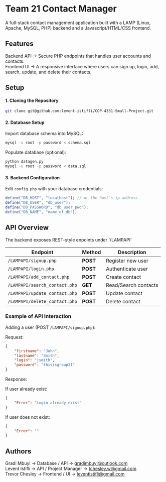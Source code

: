 # Team 21 Contact Manager

A full-stack contact management application built with a LAMP (Linux, Apache, MySQL, PHP) backend and a Javascript/HTML/CSS frontend.

## Features

Backend API → Secure PHP endpoints that handles user accounts and contacts.<br/>
Frontend UI → A responsive interface where users can sign up, login, add, search, update, and delete their contacts.<br/>

## Setup

#### 1. Cloning the Repository

```bash
git clone git@github.com:levent-istifli/COP-4331-Small-Project.git
```

#### 2. Database Setup

Import database schema into MySQL:

```bash
mysql -u root -p password < schema.sql
```

Populate database (optional):

```bash
python datagen.py
mysql -u root -p password < data.sql
```

#### 3. Backend Configuration

Edit `config.php` with your database credentials:

```php
define("DB_HOST", "localhost"); // or the host's ip address
define("DB_USER", "db_user");
define("DB_PASSWORD", "db_user_pwd");
define("DB_NAME", "name_of_db");
```

## API Overview

The backend exposes REST-style enpoints under '/LAMPAPI'

| Endpoint                      | Method   | Description          |
| ----------------------------- | -------- | -------------------- |
| `/LAMPAPI/signup.php`         | **POST** | Register new user    |
| `/LAMPAPI/login.php`          | **POST** | Authenticate user    |
| `/LAMPAPI/add_contact.php`    | **POST** | Create contact       |
| `/LAMPAPI/search_contact.php` | **GET**  | Read/Search contacts |
| `/LAMPAPI/update_contact.php` | **POST** | Update contact       |
| `/LAMPAPI/delete_contact.php` | **POST** | Delete contact       |

### Example of API Interaction

Adding a user (POST `/LAMPAPI/signup.php`): <br/>

Request:

```json
{
	"firstname": "John",
	"lastname": "Smith",
	"login": "jsmith",
	"password": "thisisgroup21"
}
```

Response:

If user already exist:

```json
{
	"Error": "Login already exist"
}
```

If user does not exist:

```json
{
	"Error": ""
}
```

## Authors

Gradi Mbuyi → Database / API → [gradimbuyi@outlook.com](mailto:gradimbuyi@outlook.com) <br/>
Levent Istifli → API / Project Manager → [tchesley.w@gmail.com](mailto:tchesley.w@gmail.com) <br/>
Trevor Chesley → Frontend / UI -> [leventistifli@gmail.com](mailto:leventistifli@gmail.com)
